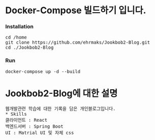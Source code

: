 # Docker-Compose 빌드하기 입니다.
### Installation
<pre>
cd /home
git clone https://github.com/ehrmaks/Jookbob2-Blog.git
cd ./Jookbob2-Blog
</pre>

### Run
<pre>
docker-compose up -d --build
</pre>
# Jookbob2-Blog에 대한 설명
<pre>
웹개발관련 학습에 대한 기록을 담은 개인블로그입니다.
* Skills
클라이언트 : React
백엔드서버 : Spring Boot
UI : Matrial UI 및 자체 css
</pre>
